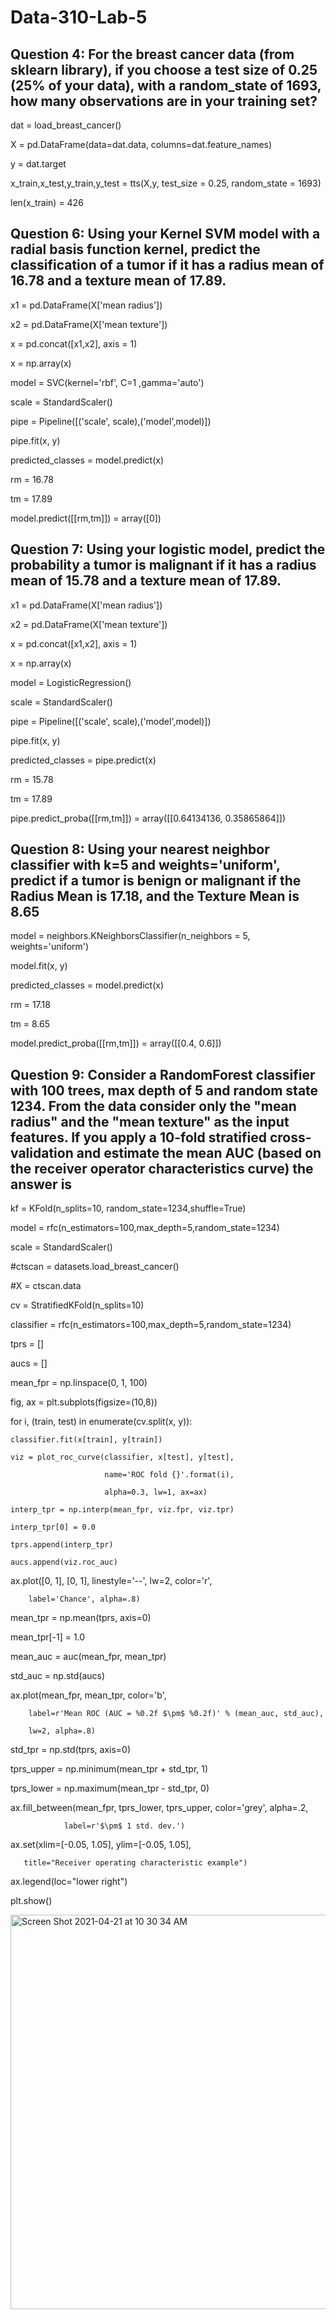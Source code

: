 # Data-310-Lab-5

## Question 4: For the breast cancer data (from sklearn library), if you choose a test size of 0.25 (25% of your data), with a random_state of 1693, how many observations are in your training set?

dat = load_breast_cancer()

X = pd.DataFrame(data=dat.data, columns=dat.feature_names)

y = dat.target

x_train,x_test,y_train,y_test = tts(X,y, test_size = 0.25, random_state = 1693)

len(x_train) = 426

## Question 6: Using your Kernel SVM model with a radial basis function kernel, predict the classification of a tumor if it has a radius mean of 16.78 and a texture mean of 17.89.

x1 = pd.DataFrame(X['mean radius'])

x2 = pd.DataFrame(X['mean texture'])

x = pd.concat([x1,x2], axis = 1)

x = np.array(x)

model = SVC(kernel='rbf', C=1 ,gamma='auto')

scale = StandardScaler()

pipe = Pipeline([('scale', scale),('model',model)])

pipe.fit(x, y)

predicted_classes = model.predict(x)

rm = 16.78

tm = 17.89

model.predict([[rm,tm]]) = array([0])

## Question 7: Using your logistic model, predict the probability a tumor is malignant if it has a radius mean of 15.78 and a texture mean of 17.89.

x1 = pd.DataFrame(X['mean radius'])

x2 = pd.DataFrame(X['mean texture'])

x = pd.concat([x1,x2], axis = 1)

x = np.array(x)

model = LogisticRegression()

scale = StandardScaler()

pipe = Pipeline([('scale', scale),('model',model)])

pipe.fit(x, y)

predicted_classes = pipe.predict(x)

rm = 15.78

tm = 17.89

pipe.predict_proba([[rm,tm]]) = array([[0.64134136, 0.35865864]])

## Question 8: Using your nearest neighbor classifier with k=5 and weights='uniform', predict if a tumor is benign or malignant if the Radius Mean  is 17.18, and the Texture Mean is 8.65

model = neighbors.KNeighborsClassifier(n_neighbors = 5, weights='uniform')

model.fit(x, y)

predicted_classes = model.predict(x)

rm = 17.18

tm = 8.65

model.predict_proba([[rm,tm]]) = array([[0.4, 0.6]])

## Question 9: Consider a RandomForest classifier with 100 trees, max depth of 5 and random state 1234. From the data consider only the "mean radius" and the "mean texture" as the input features. If you apply a 10-fold stratified cross-validation and estimate the mean AUC (based on the receiver operator characteristics curve) the answer is

kf = KFold(n_splits=10, random_state=1234,shuffle=True)

model = rfc(n_estimators=100,max_depth=5,random_state=1234)

scale = StandardScaler()

#ctscan = datasets.load_breast_cancer()

#X = ctscan.data

cv = StratifiedKFold(n_splits=10)

classifier = rfc(n_estimators=100,max_depth=5,random_state=1234)

tprs = []

aucs = []

mean_fpr = np.linspace(0, 1, 100)

fig, ax = plt.subplots(figsize=(10,8))

for i, (train, test) in enumerate(cv.split(x, y)):

    classifier.fit(x[train], y[train])
    
    viz = plot_roc_curve(classifier, x[test], y[test],
    
                         name='ROC fold {}'.format(i),
                         
                         alpha=0.3, lw=1, ax=ax)
                         
    interp_tpr = np.interp(mean_fpr, viz.fpr, viz.tpr)
    
    interp_tpr[0] = 0.0
    
    tprs.append(interp_tpr)
    
    aucs.append(viz.roc_auc)

ax.plot([0, 1], [0, 1], linestyle='--', lw=2, color='r',

        label='Chance', alpha=.8)

mean_tpr = np.mean(tprs, axis=0)

mean_tpr[-1] = 1.0

mean_auc = auc(mean_fpr, mean_tpr)

std_auc = np.std(aucs)

ax.plot(mean_fpr, mean_tpr, color='b',

        label=r'Mean ROC (AUC = %0.2f $\pm$ %0.2f)' % (mean_auc, std_auc),
        
        lw=2, alpha=.8)

std_tpr = np.std(tprs, axis=0)

tprs_upper = np.minimum(mean_tpr + std_tpr, 1)

tprs_lower = np.maximum(mean_tpr - std_tpr, 0)

ax.fill_between(mean_fpr, tprs_lower, tprs_upper, color='grey', alpha=.2,

                label=r'$\pm$ 1 std. dev.')

ax.set(xlim=[-0.05, 1.05], ylim=[-0.05, 1.05],

       title="Receiver operating characteristic example")
       
ax.legend(loc="lower right")

plt.show()

<img width="631" alt="Screen Shot 2021-04-21 at 10 30 34 AM" src="https://user-images.githubusercontent.com/74326062/115571045-9db5f180-a28c-11eb-8460-d7e6ab454320.png">
